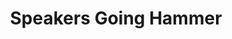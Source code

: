 ---
ee_id_show: '204'
title: Speakers Going Hammer
url: speakers-going-hammer
live_url:
year: '2011'
venue: Lisson Gallery
state_country: London
type:
dates:
wwwnews:
wwweblast:
pitch: "​Not sure what to say about this one, except I had some yellow thing going
  on (no idea what that was about). I was also pretty proud of the Uggs sculpture
  here, <i>A Few Casuals, </i>and the humidifier filled with diet sprite, <i>Real
  Taste</i>. :)"
ps:
credits:
download:
layout: shows
---